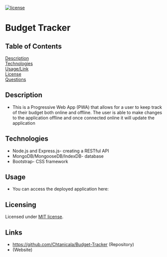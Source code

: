 [![license](https://img.shields.io/badge/license-MIT-orange)](https://shields.io)  

# Budget Tracker
 
## Table of Contents 
[Description](#description)  
[Technologies](#technologies)  
[Usage/Link](#usage/link)  
[License](#licensing)  
[Questions](#questions)  
 
## Description
- This is a Progressive Web App (PWA) that allows for a user to keep track of their budget both online and offline. The user is able to make changes to the application offline and once connected online it will update the application

## Technologies
- Node.js and Express.js- creating a RESTful API
- MongoDB/MongooseDB/IndexDB- database
- Bootstrap- CSS framework

## Usage
- You can access the deployed application here: 


## Licensing
Licensed under [MIT license](LICENSE).

## Links
- https://github.com/Chtanicala/Budget-Tracker (Repository)
- (Website)


